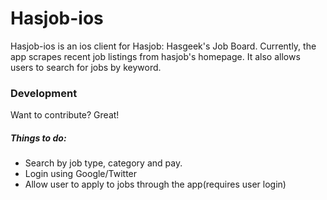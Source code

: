 # Hasjob-ios

Hasjob-ios is an ios client for Hasjob: Hasgeek's Job Board. Currently, the app scrapes recent job listings from hasjob's homepage. It also allows users to search for jobs by keyword.

### Development

Want to contribute? Great! 

##### Things to do:

 - Search by job type, category and pay. 
 - Login using Google/Twitter
 - Allow user to apply to jobs through the app(requires user login)
